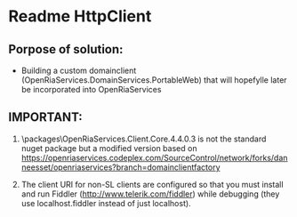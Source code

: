 # Readme HttpClient 

## Porpose of solution:

* Building a custom domainclient (OpenRiaServices.DomainServices.PortableWeb) that will hopefylle later be incorporated into OpenRiaServices

## IMPORTANT:


1. \packages\OpenRiaServices.Client.Core.4.4.0.3 is not the standard nuget package but a modified version based on
https://openriaservices.codeplex.com/SourceControl/network/forks/danneesset/openriaservices?branch=domainclientfactory

2. The client URI for non-SL clients are configured so that you must install and run Fiddler (http://www.telerik.com/fiddler) while debugging 
(they use localhost.fiddler instead of just localhost).
